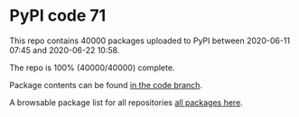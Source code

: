 # PyPI code 71

This repo contains 40000 packages uploaded to PyPI between 
2020-06-11 07:45 and 2020-06-22 10:58.

The repo is 100% (40000/40000) complete.

Package contents can be found [in the code branch](https://github.com/pypi-data/pypi-mirror-71/tree/code/packages).

A browsable package list for all repositories [all packages here](https://pypi-data.github.io/website/repositories/pypi-mirror-71).


